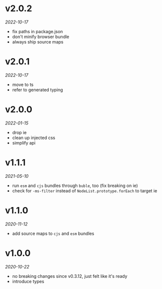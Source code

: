 # v2.0.2
_2022-10-17_

* fix paths in package.json
* don't minify browser bundle
* always ship source maps

# v2.0.1
_2022-10-17_

* move to ts
* refer to generated typing

# v2.0.0
_2022-01-15_

* drop ie
* clean up injected css
* simplify api

# v1.1.1
_2021-05-10_

* run `esm` and `cjs` bundles through `buble`, too (fix breaking on ie)
* check for `-ms-filter` instead of `NodeList.prototype.forEach` to target ie

# v1.1.0
_2020-11-12_

* add source maps to `cjs` and `esm` bundles

# v1.0.0
_2020-10-22_

* no breaking changes since v0.3.12, just felt like it's ready
* introduce types
